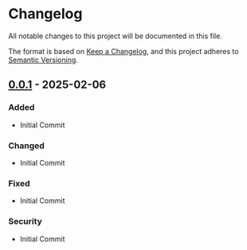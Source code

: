 # Changelog

All notable changes to this project will be documented in this file.

The format is based on [Keep a Changelog](https://keepachangelog.com/en/1.1.0/),
and this project adheres to [Semantic Versioning](https://semver.org/spec/v2.0.0.html).

## [0.0.1](https://github.com/p3nGu1nZz/ai-spider/releases/tag/v0.0.1) - 2025-02-06

### Added
- Initial Commit

### Changed
- Initial Commit

### Fixed
- Initial Commit

### Security
- Initial Commit

[unreleased]: https://github.com/username/ai-spider/compare/v0.0.1...HEAD
[0.0.1]: https://github.com/p3nGu1nZz/ai-spider/releases/tag/v0.0.1